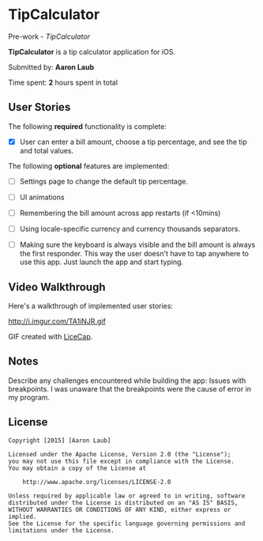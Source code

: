 # TipCalculator
Pre-work - *TipCalculator*

**TipCalculator** is a tip calculator application for iOS.

Submitted by: **Aaron Laub**

Time spent: **2** hours spent in total

## User Stories

The following **required** functionality is complete:
* [X] User can enter a bill amount, choose a tip percentage, and see the tip and total values.

The following **optional** features are implemented:
* [ ] Settings page to change the default tip percentage.
* [ ] UI animations
* [ ] Remembering the bill amount across app restarts (if <10mins)
* [ ] Using locale-specific currency and currency thousands separators.
* [ ] Making sure the keyboard is always visible and the bill amount is always the first responder. This way the user doesn't have to tap anywhere to use this app. Just launch the app and start typing.


## Video Walkthrough 

Here's a walkthrough of implemented user stories:

http://i.imgur.com/TA1iNJR.gif

GIF created with [LiceCap](http://www.cockos.com/licecap/).

## Notes

Describe any challenges encountered while building the app:
Issues with breakpoints. I was unaware that the breakpoints were the cause of error in my program.

## License

    Copyright [2015] [Aaron Laub]

    Licensed under the Apache License, Version 2.0 (the "License");
    you may not use this file except in compliance with the License.
    You may obtain a copy of the License at

        http://www.apache.org/licenses/LICENSE-2.0

    Unless required by applicable law or agreed to in writing, software
    distributed under the License is distributed on an "AS IS" BASIS,
    WITHOUT WARRANTIES OR CONDITIONS OF ANY KIND, either express or implied.
    See the License for the specific language governing permissions and
    limitations under the License.
